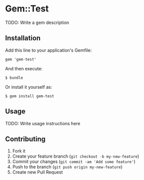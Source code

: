 # Gem::Test

TODO: Write a gem description

## Installation

Add this line to your application's Gemfile:

    gem 'gem-test'

And then execute:

    $ bundle

Or install it yourself as:

    $ gem install gem-test

## Usage

TODO: Write usage instructions here

## Contributing

1. Fork it
2. Create your feature branch (`git checkout -b my-new-feature`)
3. Commit your changes (`git commit -am 'Add some feature'`)
4. Push to the branch (`git push origin my-new-feature`)
5. Create new Pull Request
